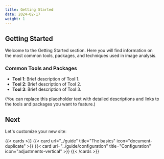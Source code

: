 ```yaml
---
title: Getting Started
date: 2024-02-17
weight: 1
---
```


## Getting Started

Welcome to the Getting Started section. Here you will find information on the most common tools, packages, and techniques used in image analysis. 

### Common Tools and Packages

- **Tool 1**: Brief description of Tool 1.
- **Tool 2**: Brief description of Tool 2.
- **Tool 3**: Brief description of Tool 3.

(You can replace this placeholder text with detailed descriptions and links to the tools and packages you want to feature.)

## Next

Let's customize your new site:

{{< cards >}}
  {{< card url="../guide" title="The basics" icon="document-duplicate" >}}
  {{< card url="../guide/configuration" title="Configuration" icon="adjustments-vertical" >}}
{{< /cards >}}
